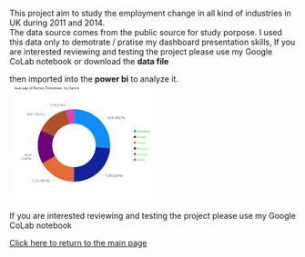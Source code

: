 This project aim to study the employment change in all kind of industries in UK during 2011 and 2014.<br> 
The data source comes from the public source for study porpose.
I used this data only to demotrate / pratise my dashboard presentation skills, If you are interested reviewing and testing the project please use my Google CoLab notebook or download the **data file**

then imported into the **power bi** to analyze it.<br>
<img src="../holly/hollyMap1.JPG" alt="drawing" width="50%"/>

If you are interested reviewing and testing the project please use my Google CoLab notebook

[Click here to return to the main page](../README.md)
